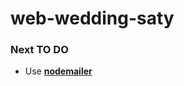 # web-wedding-saty

### Next TO DO

- Use [**nodemailer**](https://www.npmjs.com/package/nodemailer)